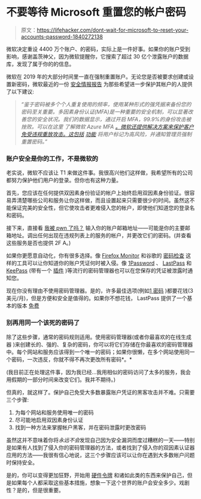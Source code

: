 # 不要等待 Microsoft 重置您的帐户密码

> 原文：<https://lifehacker.com/dont-wait-for-microsoft-to-reset-your-accounts-password-1840272138>

微软决定重设 4400 万个账户、的密码，实际上是一件好事。如果你的账户受到影响，感谢盖茨神父，因为微软提醒你，它搜索了超过 30 亿个泄露账户的数据库，发现了属于你的的信息。



微软在 2019 年的大部分时间里一直在强制重置账户。无论您是否被要求创建或设置新密码，微软最近的一份 [安全情报报告](https://www.microsoft.com/securityinsights/Identity) 为那些希望进一步保护其帐户的人提供了以下建议:

> *“鉴于密码被多个个人重复使用的频率，使用某种形式的强凭据来备份您的密码至关重要。多因素身份认证(MFA)是一种重要的安全机制，可以显著改善您的安全状况。我们的数据显示，通过开启 MFA，99.9%的身份攻击被挫败。可以在这里* *了解微软 Azure MFA* [*。微软还提供解决方案来保护客户免受违规重放攻击。这包括*](https://docs.microsoft.com/en-us/azure/active-directory/authentication/concept-mfa-howitworks) [*功能*](https://docs.microsoft.com/en-us/azure/active-directory/identity-protection/overview) *将用户标记为高风险，并通知管理员强制重置密码。”*

### 账户安全是你的工作，不是微软的

老实说，微软不应该让 T1 来做这件事。我很高兴他们这样做，我希望所有的公司都努力保护他们用户的登录。但你也有这种力量。

首先，您应该在任何提供双因素身份验证的帐户上始终启用双因素身份验证。很容易弄清楚哪些公司和服务让你这样做，而且设置起来只需要很少的时间。虽然这不能保证完美的安全性，但它使攻击者更难侵入您的帐户，即使他们知道您的登录名和密码。

接下来，直接看 [我被 pwn 了吗？](https://haveibeenpwned.com/) 输入你的账户邮箱地址——可能是你的主要邮箱地址。调出任何出现在违规列表上的服务的帐户，并更改它们的密码。(并查看这些服务是否也提供 2F A。)

如果你更愿意自动化，你有很多选择。像 [Firefox Monitor](https://monitor.firefox.com/) 和谷歌的 [密码检查](https://passwords.google.com/) 这样的工具可以让你知道你的账户凭证何时被入侵。像 [1Password](https://1password.com/) 、 [LastPass](https://www.lastpass.com/) 和 [KeePass](https://keepass.info/) (带有一个 [插件](https://github.com/andrew-schofield/keepass2-haveibeenpwned) )等流行的密码管理器也可以在您保存的凭证被泄露时通知您。

现在你没有理由不使用密码管理器。是的，许多最佳选项(例如[1 密码](https://1password.com/) )都要花钱(3 美元/月)，但是方便和安全是值得的。如果你不想花钱， LastPass 提供了一个基本的版本 [免费](https://www.lastpass.com/pricing)

### 别再用同一个该死的密码了

除了这些步骤，通常的密码规则适用。使用密码管理器(或者你最喜欢的在线生成器 )来创建长的、强的、复杂的密码，你可以将它们存储在你最喜欢的密码管理器中。每个网站和服务应该得到一个唯一的密码；如果你很懒，在多个网站使用同一个密码，一次违反，你就不得不再次更改所有密码*。*

(我目前正在处理这件事，因为我已经...我用相似的密码访问了太多的服务，我会用假期的一部分时间来改变它们。我并不期待。)

但真的，就这样了。保护自己免受大多数暴露账户凭证的黑客攻击并不难。只需要三个步骤:

1.  为每个网站和服务使用唯一的密码
2.  尽可能地启用双因素身份认证
3.  找到一种方法来掌握帐户黑客，并在密码泄露时更改密码

虽然这并不意味着你将*永远不会*发现自己因为安全漏洞而度过糟糕的一天——特别是如果有人找到了侵入你的密码管理器的方法，或者找到了侵入你的双因素认证器应用的方法——我很有信心地说，这三个步骤应该可以让你在遇到大多数帐户问题时保持安全。

是的，你可以变得更加狂野，开始用 [硬件令牌](https://lifehacker.com/secure-your-accounts-and-passwords-with-a-hardware-toke-1830063430) 和诸如此类的东西来保护自己，但是如果每个人都采取这些基本措施，想象一下这个世界的账户会安全多少。戏剧性？是的，但是很重要。